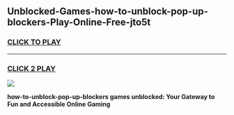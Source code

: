 
## Unblocked-Games-how-to-unblock-pop-up-blockers-Play-Online-Free-jto5t
<h3>
<a href="https://premium76.site?title=how-to-unblock-pop-up-blockers&ref=26A">CLICK TO PLAY</a></h3>
<hr>

<h3>
<a href="https://premium76.site?title=how-to-unblock-pop-up-blockers&ref=26A">CLICK 2 PLAY</a>
  
</h3>

<a href="https://premium76.site?title=how-to-unblock-pop-up-blockers&ref=26A"><img src="https://clearcache.store/games.png"></a>


**how-to-unblock-pop-up-blockers games unblocked: Your Gateway to Fun and Accessible Online Gaming**
